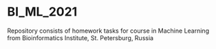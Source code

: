 # BI_ML_2021
Repository consists of homework tasks for course in Machine Learning from Bioinformatics Institute, St. Petersburg, Russia 
